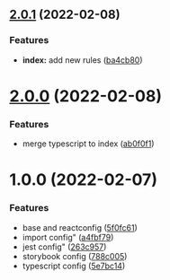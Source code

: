 ## [2.0.1](https://github.com/niedzielnyaniol/eslint-config-niedzielnyaniol/compare/v2.0.0...v2.0.1) (2022-02-08)


### Features

* **index:** add new rules ([ba4cb80](https://github.com/niedzielnyaniol/eslint-config-niedzielnyaniol/commit/ba4cb807bec42c7cedbe60b487e99ccc19311811))



# [2.0.0](https://github.com/niedzielnyaniol/eslint-config-niedzielnyaniol/compare/v1.0.0...v2.0.0) (2022-02-08)


### Features

* merge typescript to index ([ab0f0f1](https://github.com/niedzielnyaniol/eslint-config-niedzielnyaniol/commit/ab0f0f1a46dc90b3a0c1ef3d03643f2bbb4cdd71))



# 1.0.0 (2022-02-07)


### Features

* base and reactconfig ([5f0fc61](https://github.com/niedzielnyaniol/eslint-config-niedzielnyaniol/commit/5f0fc61d65f9a19a50547b1e2e7851e9a1eae136))
* import config" ([a4fbf79](https://github.com/niedzielnyaniol/eslint-config-niedzielnyaniol/commit/a4fbf79d375fde56bafb1a6f771c60ce25d5c7bf))
* jest config" ([263c957](https://github.com/niedzielnyaniol/eslint-config-niedzielnyaniol/commit/263c95768ec448b3a2971d869d0639974ce3db94))
* storybook config ([788c005](https://github.com/niedzielnyaniol/eslint-config-niedzielnyaniol/commit/788c0058eed9ea55b3151134f9be6f17c8e2ab92))
* typescript config ([5e7bc14](https://github.com/niedzielnyaniol/eslint-config-niedzielnyaniol/commit/5e7bc1411b4c3f84ee8e0b984722f5827dc256fd))




